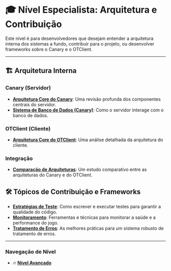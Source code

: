 # 🎓 Nível Especialista: Arquitetura e Contribuição

Este nível é para desenvolvedores que desejam entender a arquitetura interna dos sistemas a fundo, contribuir para o projeto, ou desenvolver frameworks sobre o Canary e o OTClient.

---

## 🏗️ Arquitetura Interna

### Canary (Servidor)
- **[Arquitetura Core do Canary](<../../canary_arquitetura_core.md>)**: Uma revisão profunda dos componentes centrais do servidor.
- **[Sistema de Banco de Dados (Canary)](<../../canary_sistema_banco_dados.md>)**: Como o servidor interage com o banco de dados.

### OTClient (Cliente)
- **[Arquitetura Core do OTClient](<../../otclient_arquitetura_core.md>)**: Uma análise detalhada da arquitetura do cliente.

### Integração
- **[Comparação de Arquiteturas](<../../integracao_comparacao_arquiteturas.md>)**: Um estudo comparativo entre as arquiteturas do Canary e do OTClient.

## 🛠️ Tópicos de Contribuição e Frameworks

- **[Estratégias de Teste](<../../INTEGRATION-007_Testing_Strategies.md>)**: Como escrever e executar testes para garantir a qualidade do código.
- **[Monitoramento](<../../INTEGRATION-010_Monitoring.md>)**: Ferramentas e técnicas para monitorar a saúde e a performance do jogo.
- **[Tratamento de Erros](<../../INTEGRATION-006_Error_Handling.md>)**: As melhores práticas para um sistema robusto de tratamento de erros.

---
### Navegação de Nível
- 🔥 **[Nível Avançado](<./avancado.md>)**
